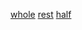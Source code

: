 [whole](http://dict.youdao.com/w/eng/whole/#keyfrom=dict2.index) [rest](http://dict.youdao.com/w/eng/rest/#keyfrom=dict2.index) [half](http://dict.youdao.com/w/eng/half/#keyfrom=dict2.index)